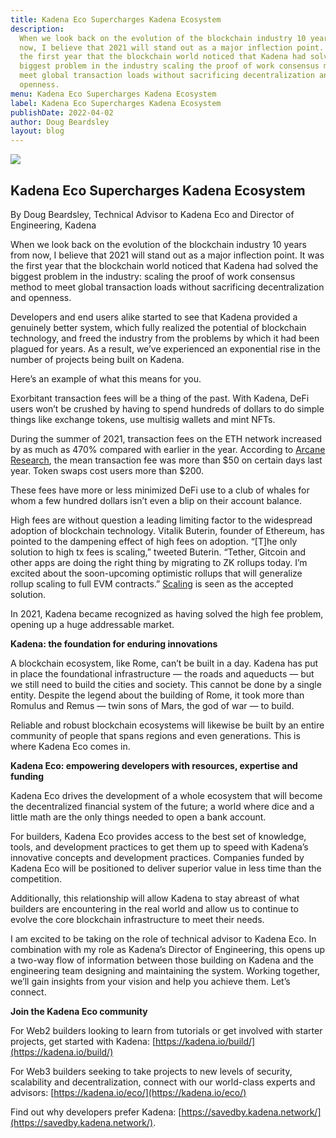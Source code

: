 ```yaml
---
title: Kadena Eco Supercharges Kadena Ecosystem
description:
  When we look back on the evolution of the blockchain industry 10 years from
  now, I believe that 2021 will stand out as a major inflection point. It was
  the first year that the blockchain world noticed that Kadena had solved the
  biggest problem in the industry scaling the proof of work consensus method to
  meet global transaction loads without sacrificing decentralization and
  openness.
menu: Kadena Eco Supercharges Kadena Ecosystem
label: Kadena Eco Supercharges Kadena Ecosystem
publishDate: 2022-04-02
author: Doug Beardsley
layout: blog
---
```


![](/assets/blog/1_XNTbZovY5Di-8JIN2a5W3g.webp)

## Kadena Eco Supercharges Kadena Ecosystem

By Doug Beardsley, Technical Advisor to Kadena Eco and Director of Engineering,
Kadena

When we look back on the evolution of the blockchain industry 10 years from now,
I believe that 2021 will stand out as a major inflection point. It was the first
year that the blockchain world noticed that Kadena had solved the biggest
problem in the industry: scaling the proof of work consensus method to meet
global transaction loads without sacrificing decentralization and openness.

Developers and end users alike started to see that Kadena provided a genuinely
better system, which fully realized the potential of blockchain technology, and
freed the industry from the problems by which it had been plagued for years. As
a result, we’ve experienced an exponential rise in the number of projects being
built on Kadena.

Here’s an example of what this means for you.

Exorbitant transaction fees will be a thing of the past. With Kadena, DeFi users
won’t be crushed by having to spend hundreds of dollars to do simple things like
exchange tokens, use multisig wallets and mint NFTs.

During the summer of 2021, transaction fees on the ETH network increased by as
much as 470% compared with earlier in the year. According to
[Arcane Research](https://www.research.arcane.no/), the mean transaction fee was
more than $50 on certain days last year. Token swaps cost users more than $200.

These fees have more or less minimized DeFi use to a club of whales for whom a
few hundred dollars isn’t even a blip on their account balance.

High fees are without question a leading limiting factor to the widespread
adoption of blockchain technology. Vitalik Buterin, founder of Ethereum, has
pointed to the dampening effect of high fees on adoption. “[T]he only solution
to high tx fees is scaling,” tweeted Buterin. “Tether, Gitcoin and other apps
are doing the right thing by migrating to ZK rollups today. I’m excited about
the soon-upcoming optimistic rollups that will generalize rollup scaling to full
EVM contracts.”
[Scaling](https://twitter.com/VitalikButerin/status/1300990520831877120) is seen
as the accepted solution.

In 2021, Kadena became recognized as having solved the high fee problem, opening
up a huge addressable market.

**Kadena: the foundation for enduring innovations**

A blockchain ecosystem, like Rome, can’t be built in a day. Kadena has put in
place the foundational infrastructure — the roads and aqueducts — but we still
need to build the cities and society. This cannot be done by a single entity.
Despite the legend about the building of Rome, it took more than Romulus and
Remus — twin sons of Mars, the god of war — to build.

Reliable and robust blockchain ecosystems will likewise be built by an entire
community of people that spans regions and even generations. This is where
Kadena Eco comes in.

**Kadena Eco: empowering developers with resources, expertise and funding**

Kadena Eco drives the development of a whole ecosystem that will become the
decentralized financial system of the future; a world where dice and a little
math are the only things needed to open a bank account.

For builders, Kadena Eco provides access to the best set of knowledge, tools,
and development practices to get them up to speed with Kadena’s innovative
concepts and development practices. Companies funded by Kadena Eco will be
positioned to deliver superior value in less time than the competition.

Additionally, this relationship will allow Kadena to stay abreast of what
builders are encountering in the real world and allow us to continue to evolve
the core blockchain infrastructure to meet their needs.

I am excited to be taking on the role of technical advisor to Kadena Eco. In
combination with my role as Kadena’s Director of Engineering, this opens up a
two-way flow of information between those building on Kadena and the engineering
team designing and maintaining the system. Working together, we’ll gain insights
from your vision and help you achieve them. Let’s connect.

**Join the Kadena Eco community**

For Web2 builders looking to learn from tutorials or get involved with starter
projects, get started with Kadena:
[https://kadena.io/build/](https://kadena.io/build/)

For Web3 builders seeking to take projects to new levels of security,
scalability and decentralization, connect with our world-class experts and
advisors: [https://kadena.io/eco/](https://kadena.io/eco/)

Find out why developers prefer Kadena:
[https://savedby.kadena.network/](https://savedby.kadena.network/).
